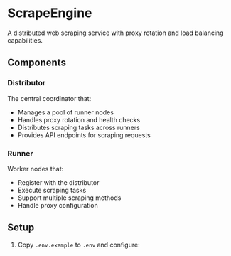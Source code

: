 # ScrapeEngine

A distributed web scraping service with proxy rotation and load balancing capabilities.

## Components

### Distributor
The central coordinator that:
- Manages a pool of runner nodes
- Handles proxy rotation and health checks
- Distributes scraping tasks across runners
- Provides API endpoints for scraping requests

### Runner
Worker nodes that:
- Register with the distributor
- Execute scraping tasks
- Support multiple scraping methods
- Handle proxy configuration

## Setup

1. Copy `.env.example` to `.env` and configure:
